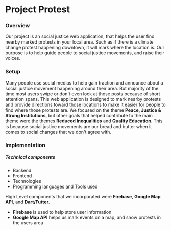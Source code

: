 # Project Protest

### Overview
Our project is an social justice web application, that helps the user find nearby marked protests in your local area. Such as if there is a climate change protest happening downtown, it will mark where the location is. Our purpose is to help guide people to social justice movements, and raise their voices.

### Setup
Many people use social medias to help gain traction and announce about a social justice movement happening around their area. But majority of the time most users swipe or don't even look at those posts because of short attention spans. This web application is designed to mark nearby protests and provide directions toward those locations to make it easier for people to find where those protests are. We focused on the theme **Peace, Justice & Strong Institutions**, but other goals that helped contribute to the main theme were the themes **Reduced Inequalities** and **Quality Education**. This is because social justice movements are our bread and butter when it comes to social changes that we don't agree with.

### Implementation
##### Technical components
* Backend
* Frontend
* Technologies
* Programming languages and Tools used

High Level components that we incorporated were **Firebase**, **Google Map API**, and **Dart/Futter**.
* **Firebase** is used to help store user information
* **Google Map API** helps us mark events on a map, and show protests in the users area

